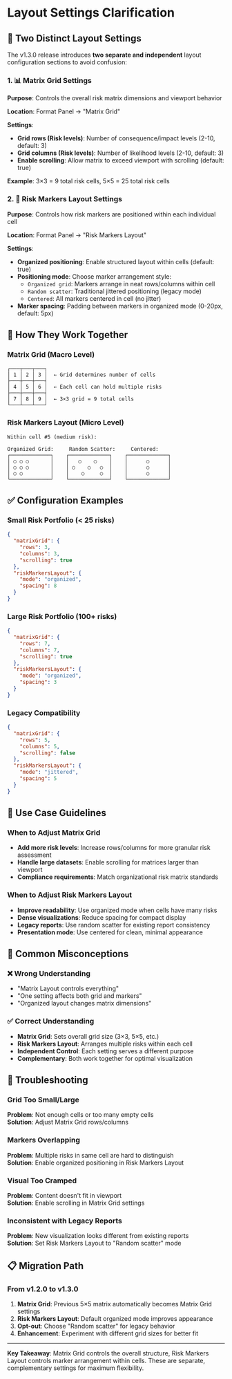 # Layout Settings Clarification

## 🎯 Two Distinct Layout Settings

The v1.3.0 release introduces **two separate and independent** layout configuration sections to avoid confusion:

### 1. 📊 Matrix Grid Settings
**Purpose**: Controls the overall risk matrix dimensions and viewport behavior

**Location**: Format Panel → "Matrix Grid"

**Settings**:
- **Grid rows (Risk levels)**: Number of consequence/impact levels (2-10, default: 3)
- **Grid columns (Risk levels)**: Number of likelihood levels (2-10, default: 3)  
- **Enable scrolling**: Allow matrix to exceed viewport with scrolling (default: true)

**Example**: 3×3 = 9 total risk cells, 5×5 = 25 total risk cells

### 2. 🎯 Risk Markers Layout Settings
**Purpose**: Controls how risk markers are positioned within each individual cell

**Location**: Format Panel → "Risk Markers Layout"

**Settings**:
- **Organized positioning**: Enable structured layout within cells (default: true)
- **Positioning mode**: Choose marker arrangement style:
  - `Organized grid`: Markers arrange in neat rows/columns within cell
  - `Random scatter`: Traditional jittered positioning (legacy mode)
  - `Centered`: All markers centered in cell (no jitter)
- **Marker spacing**: Padding between markers in organized mode (0-20px, default: 5px)

## 🔄 How They Work Together

### Matrix Grid (Macro Level)
```
┌───┬───┬───┐
│ 1 │ 2 │ 3 │  ← Grid determines number of cells
├───┼───┼───┤
│ 4 │ 5 │ 6 │  ← Each cell can hold multiple risks
├───┼───┼───┤
│ 7 │ 8 │ 9 │  ← 3×3 grid = 9 total cells
└───┴───┴───┘
```

### Risk Markers Layout (Micro Level)
```
Within cell #5 (medium risk):

Organized Grid:     Random Scatter:     Centered:
┌─────────────┐    ┌─────────────┐    ┌─────────────┐
│ ○ ○ ○       │    │   ○    ○    │    │      ○      │
│ ○ ○ ○       │    │ ○    ○   ○  │    │      ○      │
│ ○ ○         │    │    ○     ○  │    │      ○      │
└─────────────┘    └─────────────┘    └─────────────┘
```

## ✅ Configuration Examples

### Small Risk Portfolio (< 25 risks)
```json
{
  "matrixGrid": {
    "rows": 3,
    "columns": 3,
    "scrolling": true
  },
  "riskMarkersLayout": {
    "mode": "organized",
    "spacing": 8
  }
}
```

### Large Risk Portfolio (100+ risks)  
```json
{
  "matrixGrid": {
    "rows": 7,
    "columns": 7, 
    "scrolling": true
  },
  "riskMarkersLayout": {
    "mode": "organized",
    "spacing": 3
  }
}
```

### Legacy Compatibility
```json
{
  "matrixGrid": {
    "rows": 5,
    "columns": 5,
    "scrolling": false
  },
  "riskMarkersLayout": {
    "mode": "jittered",
    "spacing": 5
  }
}
```

## 🎯 Use Case Guidelines

### When to Adjust Matrix Grid
- **Add more risk levels**: Increase rows/columns for more granular risk assessment
- **Handle large datasets**: Enable scrolling for matrices larger than viewport
- **Compliance requirements**: Match organizational risk matrix standards

### When to Adjust Risk Markers Layout
- **Improve readability**: Use organized mode when cells have many risks
- **Dense visualizations**: Reduce spacing for compact display
- **Legacy reports**: Use random scatter for existing report consistency
- **Presentation mode**: Use centered for clean, minimal appearance

## 🚨 Common Misconceptions

### ❌ Wrong Understanding
- "Matrix Layout controls everything"
- "One setting affects both grid and markers"
- "Organized layout changes matrix dimensions"

### ✅ Correct Understanding
- **Matrix Grid**: Sets overall grid size (3×3, 5×5, etc.)
- **Risk Markers Layout**: Arranges multiple risks within each cell
- **Independent Control**: Each setting serves a different purpose
- **Complementary**: Both work together for optimal visualization

## 🔧 Troubleshooting

### Grid Too Small/Large
**Problem**: Not enough cells or too many empty cells  
**Solution**: Adjust Matrix Grid rows/columns

### Markers Overlapping  
**Problem**: Multiple risks in same cell are hard to distinguish  
**Solution**: Enable organized positioning in Risk Markers Layout

### Visual Too Cramped
**Problem**: Content doesn't fit in viewport  
**Solution**: Enable scrolling in Matrix Grid settings

### Inconsistent with Legacy Reports
**Problem**: New visualization looks different from existing reports  
**Solution**: Set Risk Markers Layout to "Random scatter" mode

## 📋 Migration Path

### From v1.2.0 to v1.3.0
1. **Matrix Grid**: Previous 5×5 matrix automatically becomes Matrix Grid settings
2. **Risk Markers Layout**: Default organized mode improves appearance  
3. **Opt-out**: Choose "Random scatter" for legacy behavior
4. **Enhancement**: Experiment with different grid sizes for better fit

---

**Key Takeaway**: Matrix Grid controls the overall structure, Risk Markers Layout controls marker arrangement within cells. These are separate, complementary settings for maximum flexibility.